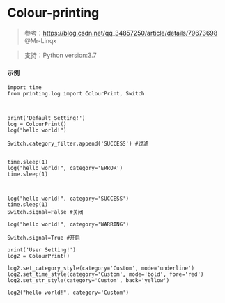 # Colour-printing
> 参考：https://blog.csdn.net/qq_34857250/article/details/79673698    @Mr-Linqx

> 支持：Python version:3.7
#### 示例
```
import time
from printing.log import ColourPrint, Switch



print('Default Setting!')
log = ColourPrint()
log("hello world!")

Switch.category_filter.append('SUCCESS') #过滤


time.sleep(1)
log("hello world!", category='ERROR')
time.sleep(1)



log("hello world!", category='SUCCESS')
time.sleep(1)
Switch.signal=False #关闭

log("hello world!", category='WARRING')

Switch.signal=True #开启

print('User Setting!')
log2 = ColourPrint()

log2.set_category_style(category='Custom', mode='underline')
log2.set_time_style(category='Custom', mode='bold', fore='red')
log2.set_str_style(category='Custom', back='yellow')

log2("hello world!", category='Custom')

```